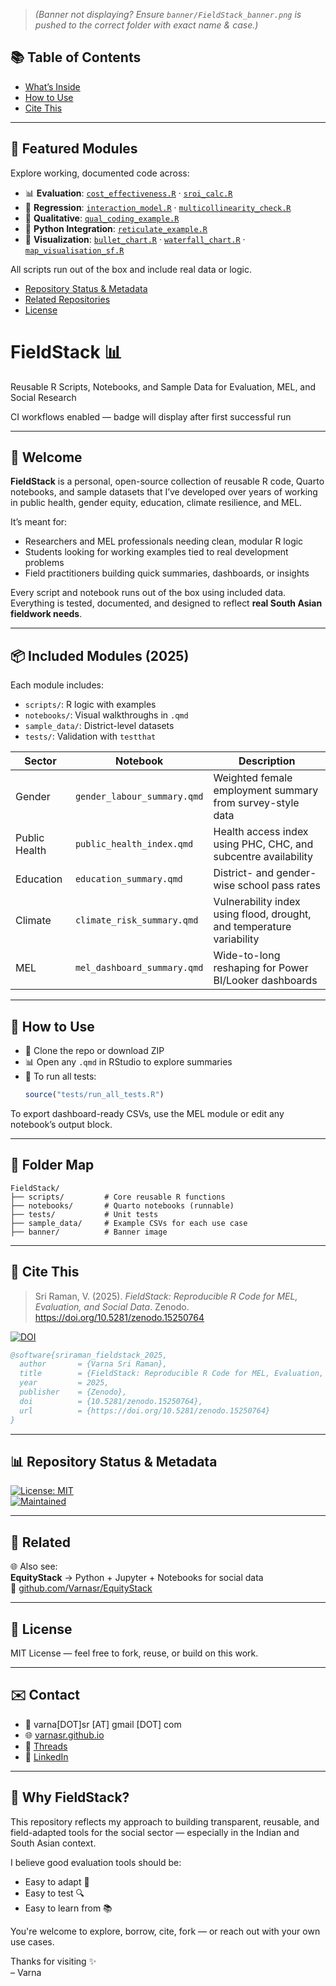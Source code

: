 <!-- Banner placeholder -->
<!-- ![FieldStack banner](banner/FieldStack_banner.png) -->
> _(Banner not displaying? Ensure `banner/FieldStack_banner.png` is pushed to the correct folder with exact name & case.)_

<!-- TOC START -->
## 📚 Table of Contents

- [What’s Inside](#-whats-inside)
- [How to Use](#-how-to-use)
- [Cite This](#-cite-this)


---

## 🧰 Featured Modules

Explore working, documented code across:

- 📊 **Evaluation**: [`cost_effectiveness.R`](evaluation/cost_effectiveness.R) · [`sroi_calc.R`](evaluation/sroi_calc.R)
- 🧮 **Regression**: [`interaction_model.R`](regression/interaction_model.R) · [`multicollinearity_check.R`](regression/multicollinearity_check.R)
- 🧠 **Qualitative**: [`qual_coding_example.R`](qualitative/qual_coding_example.R)
- 🐍 **Python Integration**: [`reticulate_example.R`](python_integration/reticulate_example.R)
- 📍 **Visualization**: [`bullet_chart.R`](custom_viz/bullet_chart.R) · [`waterfall_chart.R`](custom_viz/waterfall_chart.R) · [`map_visualisation_sf.R`](custom_viz/map_visualisation_sf.R)

All scripts run out of the box and include real data or logic.
- [Repository Status & Metadata](#-repository-status--metadata)
- [Related Repositories](#-related-repositories)
- [License](#-license)

<!-- TOC END -->


# FieldStack 📊

Reusable R Scripts, Notebooks, and Sample Data for Evaluation, MEL, and Social Research

<!-- ![R tests](https://github.com/Varnasr/FieldStack/actions/workflows/r-tests.yml/badge.svg) -->
<!-- ![Quarto Render](https://github.com/Varnasr/FieldStack/actions/workflows/quarto-render.yml/badge.svg) -->
<!-- ![CI](https://github.com/Varnasr/FieldStack/actions/workflows/ci.yml/badge.svg) -->
CI workflows enabled — badge will display after first successful run

---

## 👋 Welcome

**FieldStack** is a personal, open-source collection of reusable R code, Quarto notebooks, and sample datasets that I’ve developed over years of working in public health, gender equity, education, climate resilience, and MEL.

It’s meant for:
- Researchers and MEL professionals needing clean, modular R logic
- Students looking for working examples tied to real development problems
- Field practitioners building quick summaries, dashboards, or insights

Every script and notebook runs out of the box using included data.  
Everything is tested, documented, and designed to reflect **real South Asian fieldwork needs**.

---

## 📦 Included Modules (2025)

Each module includes:
- `scripts/`: R logic with examples
- `notebooks/`: Visual walkthroughs in `.qmd`
- `sample_data/`: District-level datasets
- `tests/`: Validation with `testthat`

| Sector       | Notebook                            | Description                                                                 |
|--------------|--------------------------------------|-----------------------------------------------------------------------------|
| Gender       | `gender_labour_summary.qmd`         | Weighted female employment summary from survey-style data                  |
| Public Health| `public_health_index.qmd`           | Health access index using PHC, CHC, and subcentre availability             |
| Education    | `education_summary.qmd`             | District- and gender-wise school pass rates                                |
| Climate      | `climate_risk_summary.qmd`          | Vulnerability index using flood, drought, and temperature variability      |
| MEL          | `mel_dashboard_summary.qmd`         | Wide-to-long reshaping for Power BI/Looker dashboards                      |

---

## 🧪 How to Use

- 🔁 Clone the repo or download ZIP
- 📊 Open any `.qmd` in RStudio to explore summaries
- 🧪 To run all tests:
  ```r
  source("tests/run_all_tests.R")
  ```

To export dashboard-ready CSVs, use the MEL module or edit any notebook’s output block.

---

## 📁 Folder Map

```
FieldStack/
├── scripts/         # Core reusable R functions
├── notebooks/       # Quarto notebooks (runnable)
├── tests/           # Unit tests
├── sample_data/     # Example CSVs for each use case
├── banner/          # Banner image
```

---

## 📑 Cite This

> Sri Raman, V. (2025). *FieldStack: Reproducible R Code for MEL, Evaluation, and Social Data*. Zenodo. https://doi.org/10.5281/zenodo.15250764

[![DOI](https://zenodo.org/badge/DOI/10.5281/zenodo.15250764.svg)](https://doi.org/10.5281/zenodo.15250764)

```bibtex
@software{sriraman_fieldstack_2025,
  author       = {Varna Sri Raman},
  title        = {FieldStack: Reproducible R Code for MEL, Evaluation, and Social Data},
  year         = 2025,
  publisher    = {Zenodo},
  doi          = {10.5281/zenodo.15250764},
  url          = {https://doi.org/10.5281/zenodo.15250764}
}
```

---

## 📊 Repository Status & Metadata

[![License: MIT](https://img.shields.io/badge/License-MIT-blue?label=license)](LICENSE)  
[![Maintained](https://img.shields.io/badge/maintained-yes-brightgreen?label=2025)]()

---

## 🔗 Related

🌐 Also see:  
**EquityStack** → Python + Jupyter + Notebooks for social data  
🔗 [github.com/Varnasr/EquityStack](https://github.com/Varnasr/EquityStack)

---

## 📜 License

MIT License — feel free to fork, reuse, or build on this work.

---

## ✉️ Contact

- 📧 varna[DOT]sr [AT] gmail [DOT] com  
- 🌐 [varnasr.github.io](https://varnasr.github.io)  
- 🧵 [Threads](https://www.threads.net/@varnasriraman)  
- 💼 [LinkedIn](https://www.linkedin.com/in/varna)

---

## 🧠 Why FieldStack?

This repository reflects my approach to building transparent, reusable, and field-adapted tools for the social sector — especially in the Indian and South Asian context.  

I believe good evaluation tools should be:
- Easy to adapt 🧩
- Easy to test 🔍
- Easy to learn from 📚

You're welcome to explore, borrow, cite, fork — or reach out with your own use cases.

Thanks for visiting ✨  
– Varna
